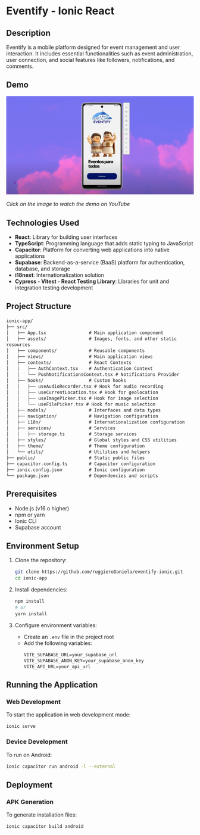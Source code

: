 # Eventify - Ionic React

## Description

Eventify is a mobile platform designed for event management and user interaction. It includes essential functionalities such as event administration, user connection, and social features like followers, notifications, and comments.

## Demo

[![Eventify Demo](/eventifyThumbnail.png)](https://youtu.be/5qaMUsTg-lM)

*Click on the image to watch the demo on YouTube*

## Technologies Used

- **React**: Library for building user interfaces
- **TypeScript**: Programming language that adds static typing to JavaScript
- **Capacitor**: Platform for converting web applications into native applications
- **Supabase**: Backend-as-a-service (BaaS) platform for authentication, database, and storage
- **i18next**: Internationalization solution
- **Cypress - Vitest - React Testing Library**: Libraries for unit and integration testing development

## Project Structure

```
ionic-app/
├── src/
│   ├── App.tsx                # Main application component
│   ├── assets/                # Images, fonts, and other static resources
│   ├── components/            # Reusable components
│   ├── views/                 # Main application views
│   ├── contexts/              # React Contexts
│   │   ├── AuthContext.tsx    # Authentication Context
│   │   └── PushNotificationsContext.tsx # Notifications Provider
│   ├── hooks/                 # Custom hooks
│   │   ├── useAudioRecorder.tsx # Hook for audio recording
│   │   ├── useCurrentLocation.tsx # Hook for geolocation
│   │   ├── useImagePicker.tsx # Hook for image selection
│   │   └── useFilePicker.tsx # Hook for music selection
│   ├── models/                # Interfaces and data types
│   ├── navigation/            # Navigation configuration
│   ├── i18n/                  # Internationalization configuration
│   ├── services/              # Services
│   │   ├── storage.ts         # Storage services
│   ├── styles/                # Global styles and CSS utilities
│   ├── theme/                 # Theme configuration
│   └── utils/                 # Utilities and helpers
├── public/                    # Static public files
├── capacitor.config.ts        # Capacitor configuration
├── ionic.config.json          # Ionic configuration
└── package.json               # Dependencies and scripts
```

## Prerequisites

- Node.js (v16 o higher)
- npm or yarn
- Ionic CLI
- Supabase account

## Environment Setup

1. Clone the repository:
   ```bash
   git clone https://github.com/ruggieroDaniela/eventify-ionic.git
   cd ionic-app
   ```

2. Install dependencies:
   ```bash
   npm install
   # or
   yarn install
   ```

3. Configure environment variables:
   - Create an `.env` file in the project root
   - Add the following variables:
     ```
     VITE_SUPABASE_URL=your_supabase_url
     VITE_SUPABASE_ANON_KEY=your_supabase_anon_key
     VITE_API_URL=your_api_url
     ```

## Running the Application

### Web Development

To start the application in web development mode:

```bash
ionic serve
```

### Device Development

To run on Android:

```bash
ionic capacitor run android -l --external
```

## Deployment

### APK Generation

To generate installation files:

```bash
ionic capacitor build android 
```

